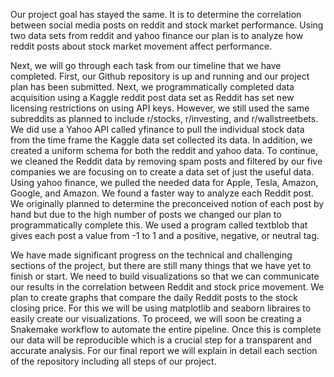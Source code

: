 Our project goal has stayed the same. It is to determine the correlation between social media posts on reddit and stock market performance. Using two data sets from reddit and yahoo finance our plan is to analyze how reddit posts about stock market movement affect performance.

Next, we will go through each task from our timeline that we have completed. First, our Github repository is up and running and our project plan has been submitted. Next, we programmatically completed data acquisition using a Kaggle reddit post data set as Reddit has set new licensing restrictions on using API keys. However, we still used the same subreddits as planned to include r/stocks, r/investing, and r/wallstreetbets. We did use a Yahoo API called yfinance to pull the individual stock data from the time frame the Kaggle data set collected its data. In addition, we created a uniform schema for both the reddit and yahoo data. To continue, we cleaned the Reddit data by removing spam posts and filtered by our five companies we are focusing on to create a data set of just the useful data. Using yahoo finance, we pulled the needed data for Apple, Tesla, Amazon, Google, and Amazon. We found a faster way to analyze each Reddit post. We originally planned to determine the preconceived notion of each post by hand but due to the high number of posts we changed our plan to programmatically complete this. We used a program called textblob that gives each post a value from -1 to 1 and a positive, negative, or neutral tag.

We have made significant progress on the technical and challenging sections of the project, but there are still many things that we have yet to finish or start. We need to build visualizations so that we can communicate our results in the correlation between Reddit and stock price movement. We plan to create graphs that compare the daily Reddit posts to the stock closing price. For this we will be using matplotlib and seaborn libraires to easily create our visualizations. To proceed, we will soon be creating a Snakemake workflow to automate the entire pipeline. Once this is complete our data will be reproducible which is a crucial step for a transparent and accurate analysis. For our final report we will explain in detail each section of the repository including all steps of our project.
